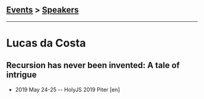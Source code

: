 ## [Events](../README.md) > [Speakers](../speakers.md)
---

# Lucas da Costa

## Recursion has never been invented: A tale of intrigue
- 2019 May 24-25 -- HolyJS 2019 Piter [en]   
